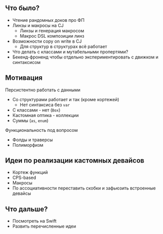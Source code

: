 
## Что было?

- Чтение рандомных доков про ФП
- Линзы и макросы на CJ
	- Линзы и генерация макросом
	- Макрос DSL композиции линз
- Возможности copy on write в CJ
	- Для структур в структурах всё работает
- Что делать с классами и мутабельными пропертями?
- Бекенд-фроненд чтобы отдельно экспериментировать с движком и синтаксисом

## Мотивация

Персистентно работать с данными
- Со структурами работает и так (кроме кортежей)
	- Нет синтаксиса без `var`
- С классами - нет (`Box`)
- Кастомная оптика - коллекции
- Суммы (`as`, `enum`)

Функциональность под вопросом
- Фолды и траверсы
- Полиморфизм

## Идеи по реализации кастомных девайсов

- Кортеж функций
- CPS-based
- Макросы
- По ассоциативности переставить скобки и зафьюзить встроенные девайсы

## Что дальше?

- Посмотреть на Swift
- Развить перечисленные идеи




